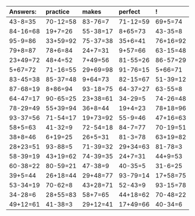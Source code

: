 | Answers: | practice | makes | perfect | ! |
| :--- | :--- | :--- | :--- | :--- |
| 43-8=35 | 70-12=58 | 83-76=7 | 71-12=59 | 69+5=74 | 
| 84-16=68 | 19+7=26 | 55-38=17 | 8+65=73 | 43-35=8 | 
| 95-9=86 | 33+59=92 | 75-37=38 | 35+6=41 | 76+16=92 | 
| 79+8=87 | 78+6=84 | 24+7=31 | 9+57=66 | 63-15=48 | 
| 23+49=72 | 48+4=52 | 7+49=56 | 81-55=26 | 86-57=29 | 
| 5+67=72 | 71-16=55 | 29+69=98 | 91-76=15 | 5+66=71 | 
| 83-45=38 | 85-37=48 | 9+64=73 | 82-15=67 | 51-39=12 | 
| 87-68=19 | 8+86=94 | 93-18=75 | 64-37=27 | 63-55=8 | 
| 64-47=17 | 90-65=25 | 23+38=61 | 34-29=5 | 74-26=48 | 
| 78-29=49 | 55+39=94 | 36+8=44 | 19+4=23 | 78+18=96 | 
| 93-37=56 | 71-54=17 | 19+73=92 | 55-9=46 | 47+16=63 | 
| 58+5=63 | 41-32=9 | 72-54=18 | 84-7=77 | 70-19=51 | 
| 38+8=46 | 6+19=25 | 26+5=31 | 81-3=78 | 63+19=82 | 
| 28+23=51 | 93-88=5 | 71-39=32 | 29+34=63 | 81-78=3 | 
| 58-39=19 | 43+19=62 | 74-39=35 | 24+7=31 | 44+9=53 | 
| 60-38=22 | 80-59=21 | 47-38=9 | 40-35=5 | 31-6=25 | 
| 39+5=44 | 26+18=44 | 29+48=77 | 93-79=14 | 17+58=75 | 
| 53-34=19 | 70-62=8 | 43+28=71 | 52-43=9 | 93-15=78 | 
| 34-28=6 | 28+55=83 | 58+7=65 | 44+18=62 | 70-48=22 | 
| 49+12=61 | 41-38=3 | 29+12=41 | 17+49=66 | 40-34=6 | 

